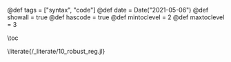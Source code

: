 @def tags = ["syntax", "code"]
@def date = Date("2021-05-06")
@def showall = true
@def hascode = true
@def mintoclevel = 2
@def maxtoclevel = 3

\toc

\literate{/_literate/10_robust_reg.jl}
